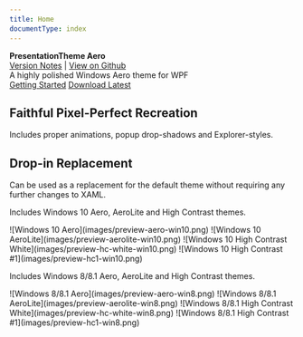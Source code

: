 ```yaml
---
title: Home
documentType: index
---
```


<style type="text/css"> footer { position: relative; } </style>

<div class="hero">
  <div class="wrap">
    <div class="text">
      <strong>PresentationTheme Aero</strong>
    </div>
    <div class="buttons-unit-small">
      <a class="version-link" href="../CHANGELOG.md">Version Notes</a>
      <span>|</span>
      <a class="github-link" href="https://github.com/gix/PresentationTheme.Aero">View on Github</a>
    </div>
    <div class="minitext">
    A highly polished Windows Aero theme for WPF
    </div>
    <div class="buttons-unit">
      <a href="docs/getting-started.md" class="button"><i class="glyphicon glyphicon-send"></i>Getting Started</a>
      <a href="https://www.nuget.org/packages/PresentationTheme.Aero/" class="button"><i class="glyphicon glyphicon-download-alt"></i>Download Latest</a>
    </div>
  </div>
</div>

<div class="key-section first-key-section">
  <div class="container">
    <div class="row">
      <div class="col-md-8 col-md-offset-2">
        <i class="glyphicon glyphicon-eye-open"></i>
        <section>
          <h2>Faithful Pixel-Perfect Recreation</h2>
          <p class="lead">
            Includes proper animations, popup drop-shadows and Explorer-styles.
          </p>
        </section>
      </div>
    </div>
  </div>
</div>
<div class="key-section">
  <div class="container">
    <div class="row">
      <div class="col-md-8 col-md-offset-2">
        <i class="glyphicon glyphicon-retweet"></i>
        <section>
          <h2>Drop-in Replacement</h2>
          <p class="lead">
            Can be used as a replacement for the default theme without requiring
            any further changes to XAML.</p>
        </section>
      </div>
    </div>
  </div>
</div>
<div class="key-section">
  <div class="container">
    <div class="row">
      <div class="text-center">
        <p class="lead">Includes Windows 10 Aero, AeroLite and High Contrast themes.</p>
![Windows 10 Aero](images/preview-aero-win10.png)
![Windows 10 AeroLite](images/preview-aerolite-win10.png)
![Windows 10 High Contrast White](images/preview-hc-white-win10.png)
![Windows 10 High Contrast #1](images/preview-hc1-win10.png)
      </div>
    </div>
    <div class="row">
      <div class="text-center">
        <p class="lead">Includes Windows 8/8.1 Aero, AeroLite and High Contrast themes.</p>
![Windows 8/8.1 Aero](images/preview-aero-win8.png)
![Windows 8/8.1 AeroLite](images/preview-aerolite-win8.png)
![Windows 8/8.1 High Contrast White](images/preview-hc-white-win8.png)
![Windows 8/8.1 High Contrast #1](images/preview-hc1-win8.png)
      </div>
    </div>
  </div>
</div>
